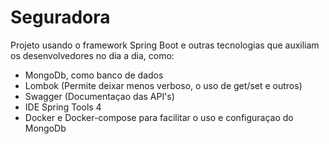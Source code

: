 # Seguradora

Projeto usando o framework Spring Boot e outras tecnologias que auxiliam os desenvolvedores no dia a dia, como:

- MongoDb, como banco de dados
- Lombok (Permite deixar menos verboso, o uso de get/set e outros)
- Swagger (Documentaçao das API's)
- IDE Spring Tools 4
- Docker e Docker-compose para facilitar o uso e configuraçao do MongoDb
